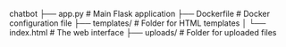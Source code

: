 chatbot
├── app.py            # Main Flask application
├── Dockerfile        # Docker configuration file
├── templates/        # Folder for HTML templates
│   └── index.html    # The web interface
├── uploads/          # Folder for uploaded files
